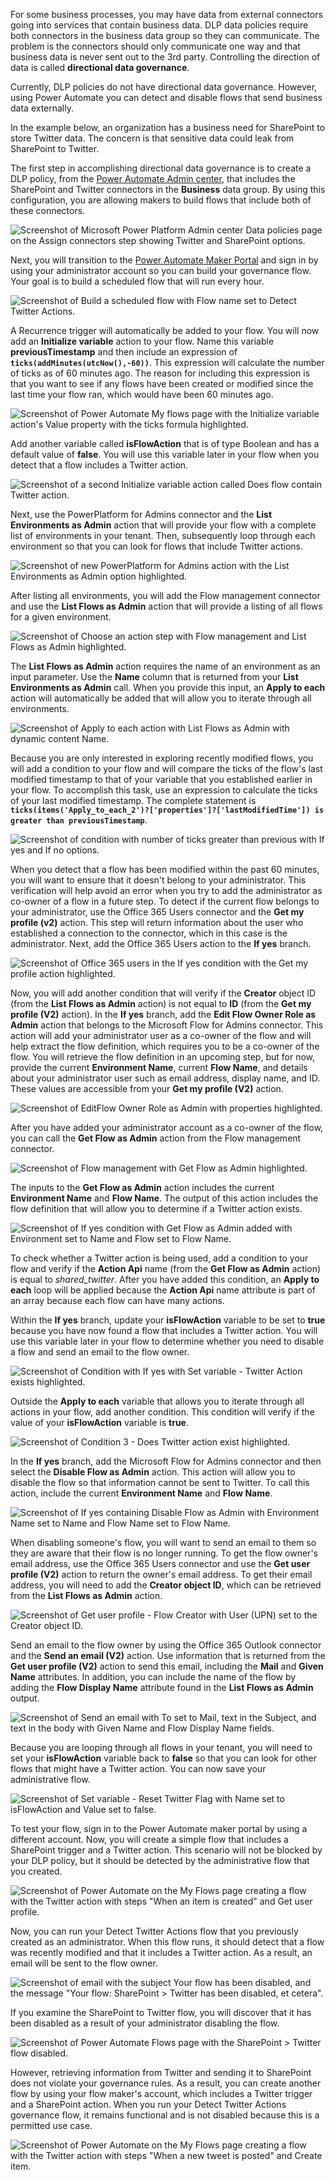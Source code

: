 For some business processes, you may have data from external connectors going into services that contain business data. DLP data policies require both connectors in the business data group so they can communicate. The problem is the connectors should only communicate one way and that business data is never sent out to the 3rd party. Controlling the direction of data is called **directional data governance**.

Currently, DLP policies do not have directional data governance. However, using Power Automate you can detect and disable flows that send business data externally.

In the example below, an organization has a business need for SharePoint to store Twitter data. The concern is that sensitive data could leak from SharePoint to Twitter.

The first step in accomplishing directional data governance is to create a DLP policy, from the [Power Automate Admin center](https://admin.powerplatform.microsoft.com/?azure-portal=true), that includes the SharePoint and Twitter connectors in the **Business** data group. By using this configuration, you are allowing makers to build flows that include both of these connectors.

![Screenshot of Microsoft Power Platform Admin center Data policies page on the Assign connectors step showing Twitter and SharePoint options.](../media/17-twitter-sharepoint-update.png)

Next, you will transition to the [Power Automate Maker Portal](https://flow.microsoft.com/?azure-portal=true)
and sign in by using your administrator account so you can build your governance flow. Your goal is to build
a scheduled flow that will run every hour.

![Screenshot of Build a scheduled flow with Flow name set to Detect Twitter Actions.](../media/18-new-flow.png)

A Recurrence trigger will automatically be added to your flow. You will now add an **Initialize variable** action to your flow. Name this variable **previousTimestamp** and then include an expression of
**```ticks(addMinutes(utcNow(),-60))```**. This expression will calculate the number of ticks as of 60 minutes ago. The reason for including this expression is that you want to see if any flows have been created or modified since the last time your flow ran, which would have been 60 minutes ago.

![Screenshot of Power Automate My flows page with the Initialize variable action's Value property with the ticks formula highlighted.](../media/19-variable.png)

Add another variable called **isFlowAction** that is of type Boolean and has a default value of **false**. You will use this variable later in your flow when you detect that a flow includes a Twitter action.

![Screenshot of a second Initialize variable action called Does flow contain Twitter action.](../media/34-twitter-boolean.png)

Next, use the PowerPlatform for Admins connector and the **List Environments as Admin** action that will provide your flow with a complete list of environments in your tenant. Then, subsequently loop through
each environment so that you can look for flows that include Twitter actions.

![Screenshot of new PowerPlatform for Admins action with the List Environments as Admin option highlighted.](../media/20-list-environments.png)

After listing all environments, you will add the Flow management connector and use the **List Flows as Admin** action that will provide a listing of all flows for a given environment.

![Screenshot of Choose an action step with Flow management and List Flows as Admin highlighted.](../media/21-flow-management.png)

The **List Flows as Admin** action requires the name of an environment as an input parameter. Use the **Name** column that is returned from your **List Environments as Admin** call. When you provide this input, an **Apply to each** action will automatically be added that will allow you to iterate through all environments.

![Screenshot of Apply to each action with List Flows as Admin with dynamic content Name.](../media/22-list-flows-admin.png)

Because you are only interested in exploring recently modified flows, you will add a condition to your flow and will compare the ticks of the flow's last modified timestamp to that of your variable that you
established earlier in your flow. To accomplish this task, use an expression to calculate the ticks of your last modified timestamp. The complete statement is **```ticks(items('Apply_to_each_2')?['properties']?['lastModifiedTime']) is greater than previousTimestamp```**.

![Screenshot of condition with number of ticks greater than previous with If yes and If no options.](../media/23-compare-ticks.png)

When you detect that a flow has been modified within the past 60 minutes, you will want to ensure that it doesn't belong to your administrator. This verification will help avoid an error when you try to add the administrator as co-owner of a flow in a future step. To detect if the current flow belongs to your
administrator, use the Office 365 Users connector and the **Get my profile (v2)** action. This step will return information about the user who established a connection to the connector, which in this case is the
administrator. Next, add the Office 365 Users action to the **If yes** branch.

![Screenshot of Office 365 users in the If yes condition with the Get my profile action highlighted.](../media/25-o365-users.png)

Now, you will add another condition that will verify if the **Creator** object ID (from the **List Flows as Admin** action) is not equal to **ID** (from the **Get my profile (V2)** action). In the **If yes** branch, add the **Edit Flow Owner Role as Admin** action that belongs to the Microsoft Flow for Admins connector. This action will add your administrator user as a co-owner of the flow and will help extract the flow
definition, which requires you to be a co-owner of the flow. You will retrieve the flow definition in an upcoming step, but for now, provide the current **Environment Name**, current **Flow Name**, and details about your administrator user such as email address, display name, and ID. These values are accessible from your **Get my profile (V2)** action.

![Screenshot of EditFlow Owner Role as Admin with properties highlighted.](../media/24-edit-flow-owners.png)

After you have added your administrator account as a co-owner of the flow, you can call the **Get Flow as Admin** action from the Flow management connector.

![Screenshot of Flow management with Get Flow as Admin highlighted.](../media/27-get-flow-admin.png)

The inputs to the **Get Flow as Admin** action includes the current **Environment Name** and **Flow Name**. The output of this action includes the flow definition that will allow you to determine if a Twitter action exists.

![Screenshot of If yes condition with Get Flow as Admin added with Environment set to Name and Flow set to Flow Name.](../media/28-get-flow.png)

To check whether a Twitter action is being used, add a
condition to your flow and verify if the **Action Api** name (from the **Get Flow as Admin** action) is equal to *shared_twitter*. After you have added this
condition, an **Apply to each** loop will be applied because the **Action Api** name attribute is part of an array because each flow can have many actions.

Within the **If yes** branch, update your  **isFlowAction** variable to be set to **true** because you have now found a flow that includes a Twitter
action. You will use this variable later in your flow to determine whether you need to disable a flow and send an email to the flow owner.

![Screenshot of Condition with If yes with Set variable - Twitter Action exists highlighted.](../media/29-check-twitter.png)

Outside the **Apply to each** variable that allows you to iterate through all actions in your flow, add another condition. This condition will verify if the value of your **isFlowAction** variable is **true**.

![Screenshot of Condition 3 - Does Twitter action exist highlighted.](../media/32-does-twitter-action-exist.png)

In the **If yes** branch, add the Microsoft Flow for Admins connector and then select the **Disable Flow as Admin** action. This action will allow you to disable the flow so that information cannot be sent to
Twitter. To call this action, include the current **Environment Name** and **Flow Name**.

![Screenshot of If yes containing Disable Flow as Admin with Environment Name set to Name and Flow Name set to Flow Name.](../media/33-disable-flow.png)

When disabling someone's flow, you will want to send an email to them so they are aware that their flow is no longer running. To get the flow owner's email address, use the Office 365 Users connector and use the **Get
user profile (V2)** action to return the owner's email address. To get their email address, you will need to add the **Creator object ID**, which can be retrieved from the **List Flows as Admin** action.

![Screenshot of Get user profile - Flow Creator with User (UPN) set to the Creator object ID.](../media/35-get-flow-creator-email.png)

Send an email to the flow owner by using the Office 365 Outlook connector and the **Send an email (V2)** action. Use information that is returned from the **Get user profile (V2)** action to send this email,
including the **Mail** and **Given Name** attributes. In addition, you can include the name of the flow by adding the **Flow Display Name** attribute found in the **List Flows as Admin** output.

![Screenshot of Send an email with To set to Mail, text in the Subject, and text in the body with Given Name and Flow Display Name fields.](../media/36-send-email.png)

Because you are looping through all flows in your tenant, you will need to set your **isFlowAction** variable back to **false** so that you can look for other flows that might have a Twitter action. You can now save your administrative flow.

![Screenshot of Set variable - Reset Twitter Flag with Name set to isFlowAction and Value set to false.](../media/37-reset-flag.png)

To test your flow, sign in to the Power Automate maker portal by using a different account. Now, you will create a simple flow that includes a SharePoint trigger and a Twitter action. This scenario will not be blocked by your DLP policy, but it should be detected by the
administrative flow that you created.

![Screenshot of Power Automate on the My Flows page creating a flow with the Twitter action with steps "When an item is created" and Get user profile.](../media/39-create-flow-twitter-action.png)

Now, you can run your Detect Twitter Actions flow that you previously created as an administrator. When this flow runs, it should detect that a flow was recently modified and that it includes a Twitter action. As a
result, an email will be sent to the flow owner.

![Screenshot of email with the subject Your flow has been disabled, and the message "Your flow: SharePoint > Twitter has been disabled, et cetera".](../media/40-test-results.png)

If you examine the SharePoint to Twitter flow, you will discover that it has been disabled as a result of your administrator disabling the flow.

![Screenshot of Power Automate Flows page with the SharePoint > Twitter flow disabled.](../media/42-disabled.png)

However, retrieving information from Twitter
and sending it to SharePoint does not violate your governance rules. As a result, you can create another flow by using your flow maker's account, which includes a Twitter trigger and a SharePoint action. When you run your Detect Twitter Actions governance flow, it remains functional and is not disabled because this is a permitted use case.

![Screenshot of Power Automate on the My Flows page creating a flow with the Twitter action with steps "When a new tweet is posted" and Create item.](../media/41-create-flow-twitter-trigger.png)
